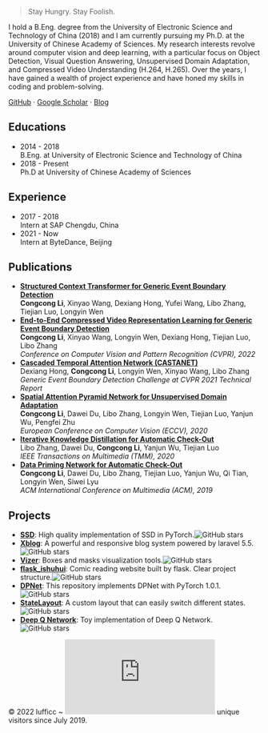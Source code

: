 > Stay Hungry. Stay Foolish.

I hold a B.Eng. degree from the University of Electronic Science and Technology of China (2018) and I am currently pursuing my Ph.D. at the University of Chinese Academy of Sciences. My research interests revolve around computer vision and deep learning, with a particular focus on Object Detection, Visual Question Answering, Unsupervised Domain Adaptation, and Compressed Video Understanding (H.264, H.265). Over the years, I have gained a wealth of project experience and have honed my skills in coding and problem-solving.

[GitHub](https://github.com/lufficc) &middot; [Google Scholar](https://scholar.google.com/citations?user=z9QltjgAAAAJ) &middot; [Blog](https://blog.lufficc.com/)

## Educations
- 2014 - 2018  
  B.Eng. at University of Electronic Science and Technology of China
- 2018 - Present  
  Ph.D at University of Chinese Academy of Sciences

## Experience
- 2017 - 2018  
  Intern at SAP Chengdu, China
- 2021 - Now  
  Intern at ByteDance, Beijing

## Publications
- [**Structured Context Transformer for Generic Event Boundary Detection**](https://arxiv.org/abs/2206.02985)  
  **Congcong Li**, Xinyao Wang, Dexiang Hong, Yufei Wang, Libo Zhang, Tiejian Luo, Longyin Wen
- [**End-to-End Compressed Video Representation Learning for Generic Event Boundary Detection**](https://arxiv.org/abs/2203.15336)  
  **Congcong Li**, Xinyao Wang, Longyin Wen, Dexiang Hong, Tiejian Luo, Libo Zhang  
  *Conference on Computer Vision and Pattern Recognition (CVPR), 2022*
- [**Cascaded Temporal Attention Network (CASTANET)**](https://arxiv.org/abs/2107.00239)  
  Dexiang Hong, **Congcong Li**, Longyin Wen, Xinyao Wang, Libo Zhang  
  *Generic Event Boundary Detection Challenge at CVPR 2021 Technical Report*
- [**Spatial Attention Pyramid Network for Unsupervised Domain Adaptation**](https://arxiv.org/abs/2003.12979)  
  **Congcong Li**, Dawei Du, Libo Zhang, Longyin Wen, Tiejian Luo, Yanjun Wu, Pengfei Zhu  
  *European Conference on Computer Vision (ECCV), 2020*
- [**Iterative Knowledge Distillation for Automatic Check-Out**](https://isrc.iscas.ac.cn/zhanglibo/pdfs/2020/IEEE_Transactions_on_Multimedia.pdf)  
  Libo Zhang, Dawei Du, **Congcong Li**, Yanjun Wu, Tiejian Luo  
  *IEEE Transactions on Multimedia (TMM), 2020*
- [**Data Priming Network for Automatic Check-Out**](https://arxiv.org/abs/1904.04978)  
  **Congcong Li**, Dawei Du, Libo Zhang, Tiejian Luo, Yanjun Wu, Qi Tian, Longyin Wen, Siwei Lyu  
  *ACM International Conference on Multimedia (ACM), 2019*

## Projects
- [**SSD**](https://github.com/lufficc/SSD): High quality implementation of SSD in PyTorch.![GitHub stars](https://img.shields.io/github/stars/lufficc/ssd)
- [**Xblog**](https://github.com/lufficc/Xblog): A powerful and responsive blog system powered by laravel 5.5.![GitHub stars](https://img.shields.io/github/stars/lufficc/Xblog)
- [**Vizer**](https://github.com/lufficc/Vizer): Boxes and masks visualization tools.![GitHub stars](https://img.shields.io/github/stars/lufficc/Vizer)
- [**flask_ishuhui**](https://github.com/lufficc/flask_ishuhui): Comic reading website built by flask. Clear project structure.![GitHub stars](https://img.shields.io/github/stars/lufficc/flask_ishuhui)
- [**DPNet**](https://github.com/lufficc/DPNet): This repository implements DPNet with PyTorch 1.0.1.![GitHub stars](https://img.shields.io/github/stars/lufficc/DPNet)
- [**StateLayout**](https://github.com/lufficc/StateLayout): A custom layout that can easily switch different states.![GitHub stars](https://img.shields.io/github/stars/lufficc/StateLayout)
- [**Deep Q Network**](https://github.com/lufficc/dqn): Toy implementation of Deep Q Network.![GitHub stars](https://img.shields.io/github/stars/lufficc/dqn)

© 2022 lufficc ~ ![number visitors](https://www.easycounter.com/counter.php?lufficc) unique visitors since July 2019.
